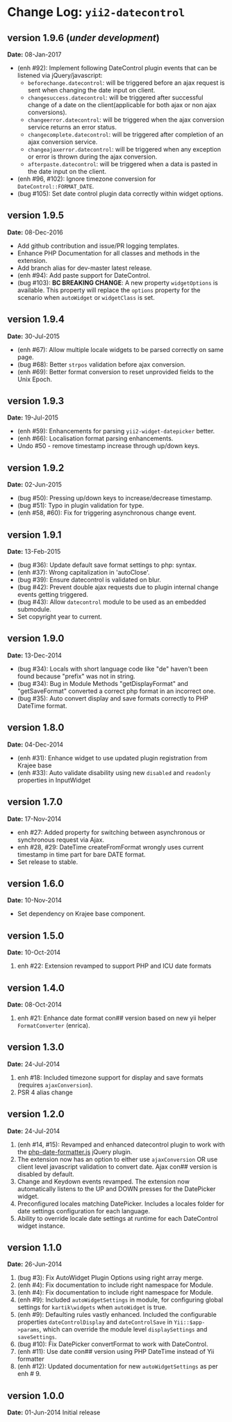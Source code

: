 Change Log: `yii2-datecontrol`
==============================

## version 1.9.6 (_under development_)

**Date:** 08-Jan-2017

- (enh #92): Implement following DateControl plugin events that can be listened via jQuery/javascript:
   - `beforechange.datecontrol`: will be triggered before an ajax request is sent when changing the date input on client.
   - `changesuccess.datecontrol`: will be triggered after successful change of a date on the client(applicable for both ajax or non ajax conversions). 
   - `changeerror.datecontrol`: will be triggered when the ajax conversion service returns an error status.
   - `changecomplete.datecontrol`: will be triggered after completion of an ajax conversion service.
   - `changeajaxerror.datecontrol`: will be triggered when any exception or error is thrown during the ajax conversion.
   - `afterpaste.datecontrol`: will be triggered when a data is pasted in the date input on the client.   
- (enh #96, #102): Ignore timezone conversion for `DateControl::FORMAT_DATE`.
- (bug #105): Set date control plugin data correctly within widget options.

## version 1.9.5

**Date:** 08-Dec-2016

- Add github contribution and issue/PR logging templates.
- Enhance PHP Documentation for all classes and methods in the extension.
- Add branch alias for dev-master latest release.
- (enh #94): Add paste support for DateControl.
- (bug #103): **BC BREAKING CHANGE**: A new property `widgetOptions` is available. This property will replace the `options` property for the scenario when `autoWidget` or `widgetClass` is set.

## version 1.9.4

**Date:** 30-Jul-2015

- (enh #67): Allow multiple locale widgets to be parsed correctly on same page.
- (bug #68): Better `strpos` validation before ajax conversion.
- (enh #69): Better format conversion to reset unprovided fields to the Unix Epoch.

## version 1.9.3

**Date:** 19-Jul-2015

- (enh #59): Enhancements for parsing `yii2-widget-datepicker` better.
- (enh #66): Localisation format parsing enhancements.
- Undo #50 - remove timestamp increase through up/down keys.

## version 1.9.2

**Date:** 02-Jun-2015

- (bug #50): Pressing up/down keys to increase/decrease timestamp.
- (bug #51): Typo in plugin validation for type.
- (enh #58, #60): Fix for triggering asynchronous change event.

## version 1.9.1

**Date:** 13-Feb-2015

- (bug #36): Update default save format settings to php: syntax.
- (enh #37): Wrong capitalization in 'autoClose'.
- (bug #39): Ensure datecontrol is validated on blur.
- (bug #42): Prevent double ajax requests due to plugin internal change events getting triggered.
- (bug #43): Allow `datecontrol` module to be used as an embedded submodule.
- Set copyright year to current.

## version 1.9.0

**Date:** 13-Dec-2014

- (bug #34): Locals with short language code like "de" haven't been found because "prefix" was not in string. 
- (bug #34): Bug in Module Methods "getDisplayFormat" and "getSaveFormat" converted a correct php format in an incorrect one.
- (bug #35): Auto convert display and save formats correctly to PHP DateTime format.

## version 1.8.0

**Date:** 04-Dec-2014

- (enh #31): Enhance widget to use updated plugin registration from Krajee base 
- (enh #33): Auto validate disability using new `disabled` and `readonly` properties in InputWidget

## version 1.7.0

**Date:** 17-Nov-2014

- enh #27: Added property for switching between asynchronous or synchronous request via Ajax.
- enh #28, #29: DateTime createFromFormat wrongly uses current timestamp in time part for bare DATE format.
- Set release to stable.

## version 1.6.0

**Date:** 10-Nov-2014

- Set dependency on Krajee base component.

## version 1.5.0

**Date:** 10-Oct-2014

1. enh #22: Extension revamped to support PHP and ICU date formats 

## version 1.4.0

**Date:** 08-Oct-2014

1. enh #21: Enhance date format con## version based on new yii helper `FormatConverter` (enrica).

## version 1.3.0

**Date:** 24-Jul-2014

1. enh #18: Included timezone support for display and save formats (requires `ajaxConversion`).
2. PSR 4 alias change

## version 1.2.0

**Date:** 24-Jul-2014

1. (enh #14, #15): Revamped and enhanced datecontrol plugin to work with the [php-date-formatter.js](https://github.com/kartik-v/php-date-formatter) jQuery plugin.
2. The extension now has an option to either use `ajaxConversion` OR use client level javascript validation to convert date. Ajax con## version is disabled by default.
3. Change and Keydown events revamped. The extension now automatically listens to the UP and DOWN presses for the DatePicker widget.
4. Preconfigured locales matching DatePicker. Includes a locales folder for date settings configuration for each language.
5. Ability to override locale date settings at runtime for each DateControl widget instance.

## version 1.1.0

**Date:** 26-Jun-2014

1. (bug #3): Fix AutoWidget Plugin Options using right array merge.
2. (enh #4): Fix documentation to include right namespace for Module.
3. (enh #4): Fix documentation to include right namespace for Module.
4. (enh #9): Included `autoWidgetSettings` in module, for configuring global settings for `kartik\widgets` when `autoWidget` is true.
5. (enh #9): Defaulting rules vastly enhanced. Included the configurable properties `dateControlDisplay` and `dateControlSave` in 
   `Yii::$app->params`, which can override the module level `displaySettings` and `saveSettings`.
6. (bug #10): Fix DatePicker convertFormat to work with DateControl.
7. (enh #11): Use date con## version using PHP DateTime instead of Yii formatter
8. (enh #12): Updated documentation for new `autoWidgetSettings` as per enh # 9.

## version 1.0.0

**Date:** 01-Jun-2014
Initial release
